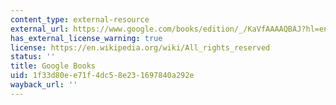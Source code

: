 ```yaml
---
content_type: external-resource
external_url: https://www.google.com/books/edition/_/KaVfAAAAQBAJ?hl=en&gbpv=1
has_external_license_warning: true
license: https://en.wikipedia.org/wiki/All_rights_reserved
status: ''
title: Google Books
uid: 1f33d80e-e71f-4dc5-8e23-1697840a292e
wayback_url: ''
---
```

